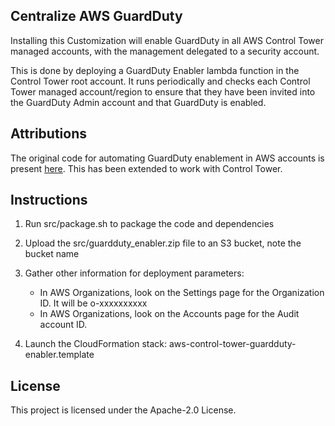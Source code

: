 ## Centralize AWS GuardDuty

Installing this Customization will enable GuardDuty in all AWS Control Tower managed accounts, with the management delegated to a security account.

This is done by deploying a GuardDuty Enabler lambda function in the Control Tower root account. It runs periodically and checks each Control Tower managed account/region to ensure that they have been invited into the GuardDuty Admin account and that GuardDuty is enabled.

## Attributions

The original code for automating GuardDuty enablement in AWS accounts is present [here](https://github.com/aws-samples/amazon-guardduty-multiaccount-scripts).  This has been extended to work with Control Tower.

## Instructions

1. Run src/package.sh to package the code and dependencies
1. Upload the src/guardduty_enabler.zip file to an S3 bucket, note the bucket name
1. Gather other information for deployment parameters:

    - In AWS Organizations, look on the Settings page for the Organization ID. It will be o-xxxxxxxxxx
    - In AWS Organizations, look on the Accounts page for the Audit account ID.

1. Launch the CloudFormation stack:  aws-control-tower-guardduty-enabler.template

## License

This project is licensed under the Apache-2.0 License.
